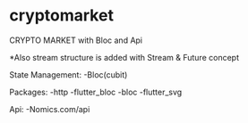 # cryptomarket
 
CRYPTO MARKET with Bloc and Api

*Also stream structure is added with Stream & Future concept

State Management:
-Bloc(cubit)

Packages:
-http
-flutter_bloc
-bloc
-flutter_svg

Api: 
-Nomics.com/api
